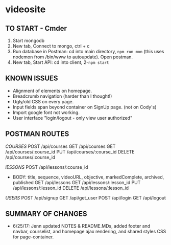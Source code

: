 # videosite

## TO START - Cmder
1. Start mongodb
2. New tab, Connect to mongo, ctrl + c
3. Run database in Postman: cd into main directory, `npm run mon` (this uses nodemon from /bin/www to autoupdate). Open postman.
4. New tab, Start API: cd into client, 2-`npm start`

## KNOWN ISSUES
- Alignment of elements on homepage.
- Breadcrumb navigation (harder than I thought!)
- Ugly/old CSS on every page.
- Input fields span beyond container on SignUp page. (not on Cody's)
- Import google font not working.
- User interface "login/logout - only view user authorized"


## POSTMAN ROUTES
*COURSES*
POST /api/courses
GET /api/courses
GET /api/courses/:course_id
PUT /api/courses/:course_id
DELETE /api/courses/:course_id

*lESSONS*
POST /api/lessons/:course_id
  - BODY: title, sequence, videoURL, objective, markedComplete, archived, published
GET /api/lessons
GET /api/lessons/:lesson_id
PUT /api/lessons/:lesson_id
DELETE /api/lessons/:lesson_id

*USERS*
POST /api/signup
GET /api/get_user
POST /api/login
GET /api/logout

## SUMMARY OF CHANGES
- 6/25/17: Jenn updated NOTES & README.MDs, added footer and navbar, courselist, and homepage ajax rendering, and shared styles CSS for page-container.
